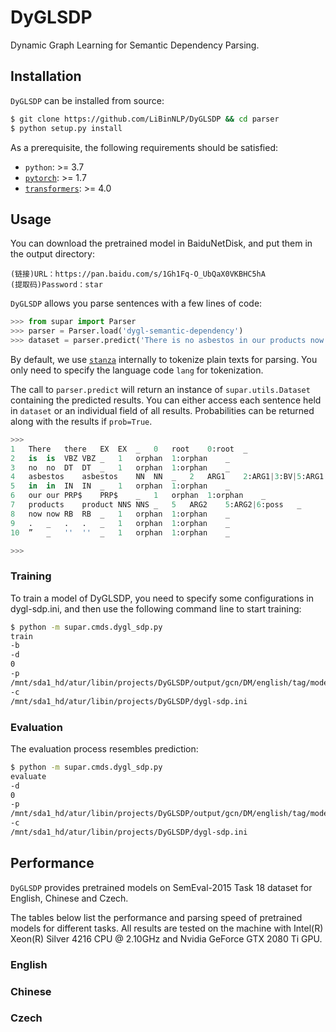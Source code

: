 # DyGLSDP


Dynamic Graph Learning for Semantic Dependency Parsing.


## Installation

`DyGLSDP` can be installed from source:
```sh
$ git clone https://github.com/LiBinNLP/DyGLSDP && cd parser
$ python setup.py install
```

As a prerequisite, the following requirements should be satisfied:
* `python`: >= 3.7
* [`pytorch`](https://github.com/pytorch/pytorch): >= 1.7
* [`transformers`](https://github.com/huggingface/transformers): >= 4.0

## Usage

You can download the pretrained model in BaiduNetDisk, and put them in the output directory:
```
(链接)URL：https://pan.baidu.com/s/1Gh1Fq-O_UbQaX0VKBHC5hA 
(提取码)Password：star
```

`DyGLSDP` allows you parse sentences with a few lines of code:
```py
>>> from supar import Parser
>>> parser = Parser.load('dygl-semantic-dependency')
>>> dataset = parser.predict('There is no asbestos in our products now .', lang='en', prob=True, verbose=False)
```
By default, we use [`stanza`](https://github.com/stanfordnlp/stanza) internally to tokenize plain texts for parsing.
You only need to specify the language code `lang` for tokenization.

The call to `parser.predict` will return an instance of `supar.utils.Dataset` containing the predicted results.
You can either access each sentence held in `dataset` or an individual field of all results.
Probabilities can be returned along with the results if `prob=True`.
```py
>>> 
1	There	there	EX	EX	_	0	root	0:root	_
2	is	is	VBZ	VBZ	_	1	orphan	1:orphan	_
3	no	no	DT	DT	_	1	orphan	1:orphan	_
4	asbestos	asbestos	NN	NN	_	2	ARG1	2:ARG1|3:BV|5:ARG1	_
5	in	in	IN	IN	_	1	orphan	1:orphan	_
6	our	our	PRP$	PRP$	_	1	orphan	1:orphan	_
7	products	product	NNS	NNS	_	5	ARG2	5:ARG2|6:poss	_
8	now	now	RB	RB	_	1	orphan	1:orphan	_
9	.	_	.	.	_	1	orphan	1:orphan	_
10	”	_	''	''	_	1	orphan	1:orphan	_

>>> 
```

### Training

To train a model of DyGLSDP, you need to specify some configurations in dygl-sdp.ini, and then use the following command line to start training:
```sh
$ python -m supar.cmds.dygl_sdp.py
train
-b
-d
0
-p
/mnt/sda1_hd/atur/libin/projects/DyGLSDP/output/gcn/DM/english/tag/model
-c
/mnt/sda1_hd/atur/libin/projects/DyGLSDP/dygl-sdp.ini
```


### Evaluation

The evaluation process resembles prediction:
```sh
$ python -m supar.cmds.dygl_sdp.py
evaluate
-d
0
-p
/mnt/sda1_hd/atur/libin/projects/DyGLSDP/output/gcn/DM/english/tag/model
-c
/mnt/sda1_hd/atur/libin/projects/DyGLSDP/dygl-sdp.ini
```

## Performance

`DyGLSDP` provides pretrained models on SemEval-2015 Task 18 dataset for English, Chinese and Czech. 

The tables below list the performance and parsing speed of pretrained models for different tasks.
All results are tested on the machine with Intel(R) Xeon(R) Silver 4216 CPU @ 2.10GHz and Nvidia GeForce GTX 2080 Ti GPU.

### English

### Chinese

### Czech
